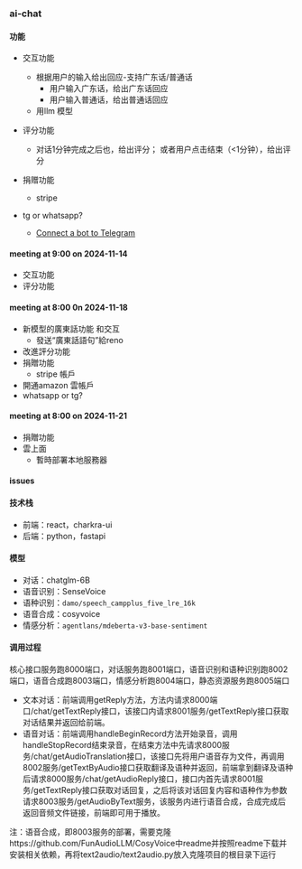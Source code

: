 ### ai-chat

#### 功能

* 交互功能
  - 根据用户的输入给出回应-支持广东话/普通话
      - 用户输入广东话，给出广东话回应
      - 用户输入普通话，给出普通话回应
  - 用llm 模型
    
* 评分功能
  - 对话1分钟完成之后也，给出评分； 或者用户点击结束（<1分钟），给出评分
    
* 捐赠功能
  - stripe
 
* tg or whatsapp?
  - [Connect a bot to Telegram](https://learn.microsoft.com/en-us/azure/bot-service/bot-service-channel-connect-telegram?view=azure-bot-service-4.0)

#### meeting at 9:00 on 2024-11-14
* 交互功能
* 评分功能

#### meeting at 8:00 0n 2024-11-18
* 新模型的廣東話功能 和交互
  - 發送“廣東話語句”給reno
* 改進評分功能
* 捐贈功能
  - stripe 帳戶
* 開通amazon 雲帳戶
* whatsapp or tg?

#### meeting at 8:00 on 2024-11-21
* 捐贈功能 
* 雲上面
  - 暫時部署本地服務器
  
#### issues

#### 技术栈

* 前端：react，charkra-ui
* 后端：python，fastapi

#### 模型

* 对话：chatglm-6B
* 语音识别：SenseVoice
* 语种识别：`damo/speech_campplus_five_lre_16k`
* 语音合成：cosyvoice
* 情感分析：`agentlans/mdeberta-v3-base-sentiment`

#### 调用过程

核心接口服务跑8000端口，对话服务跑8001端口，语音识别和语种识别跑8002端口，语音合成跑8003端口，情感分析跑8004端口，静态资源服务跑8005端口

* 文本对话：前端调用getReply方法，方法内请求8000端口/chat/getTextReply接口，该接口内请求8001服务/getTextReply接口获取对话结果并返回给前端。
* 语音对话：前端调用handleBeginRecord方法开始录音，调用handleStopRecord结束录音，在结束方法中先请求8000服务/chat/getAudioTranslation接口，该接口先将用户语音存为文件，再调用8002服务/getTextByAudio接口获取翻译及语种并返回，前端拿到翻译及语种后请求8000服务/chat/getAudioReply接口，接口内首先请求8001服务/getTextReply接口获取对话回复，之后将该对话回复内容和语种作为参数请求8003服务/getAudioByText服务，该服务内进行语音合成，合成完成后返回音频文件链接，前端即可用于播放。

注：语音合成，即8003服务的部署，需要克隆https://github.com/FunAudioLLM/CosyVoice中readme并按照readme下载并安装相关依赖，再将text2audio/text2audio.py放入克隆项目的根目录下运行
